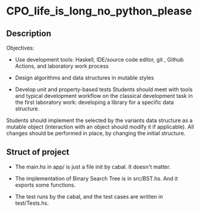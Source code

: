 # CPO_life_is_long_no_python_please

## Description

Objectives:  

- Use development tools: Haskell, IDE/source code editor, git
, Github Actions, and laboratory work process

- Design algorithms and data structures in mutable styles

- Develop unit and property-based tests Students should meet with tools and
typical development workflow on the classical development task in the first
laboratory work: developing a library for a specific data structure.

Students should implement the selected by the variants data structure as a
mutable object (interaction with an object should modify it if applicable). All
 changes should be performed in place, by changing the initial structure.

## Struct of project

- The main.hs in app/ is just a file init by cabal. It doesn't matter.

- The implementation of Binary Search Tree is in src/BST.hs.
And it exports some functions.

- The test runs by the cabal, and the test cases are written in test/Tests.hs.
